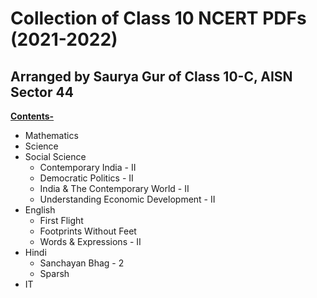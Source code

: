 # **Collection of Class 10 NCERT PDFs (2021-2022)**

## Arranged by Saurya Gur of Class 10-C, AISN Sector 44 

**<u>Contents-</u>**

- Mathematics
- Science
- Social Science
  - Contemporary India - II
  - Democratic Politics - II
  - India & The Contemporary World - II
  - Understanding Economic Development - II
- English
  - First Flight
  - Footprints Without Feet
  - Words & Expressions - II
- Hindi
  - Sanchayan Bhag - 2 
  - Sparsh
- IT
